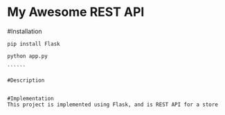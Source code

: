 # My Awesome REST API

#Installation

```````
pip install Flask

python app.py

``````

#Description


#Implementation
This project is implemented using Flask, and is REST API for a store 
